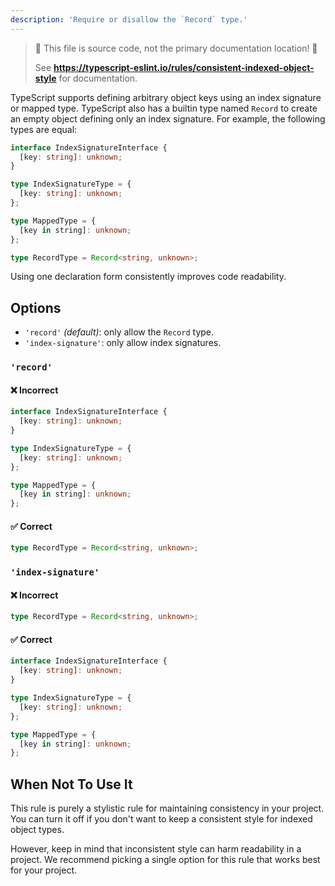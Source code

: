 ```yaml
---
description: 'Require or disallow the `Record` type.'
---
```


> 🛑 This file is source code, not the primary documentation location! 🛑
>
> See **https://typescript-eslint.io/rules/consistent-indexed-object-style** for documentation.

TypeScript supports defining arbitrary object keys using an index signature or mapped type.
TypeScript also has a builtin type named `Record` to create an empty object defining only an index signature.
For example, the following types are equal:

```ts
interface IndexSignatureInterface {
  [key: string]: unknown;
}

type IndexSignatureType = {
  [key: string]: unknown;
};

type MappedType = {
  [key in string]: unknown;
};

type RecordType = Record<string, unknown>;
```

Using one declaration form consistently improves code readability.

## Options

- `'record'` _(default)_: only allow the `Record` type.
- `'index-signature'`: only allow index signatures.

### `'record'`

<!-- insert option description -->

<!--tabs-->

#### ❌ Incorrect

```ts option='"record"'
interface IndexSignatureInterface {
  [key: string]: unknown;
}

type IndexSignatureType = {
  [key: string]: unknown;
};

type MappedType = {
  [key in string]: unknown;
};
```

#### ✅ Correct

```ts option='"record"'
type RecordType = Record<string, unknown>;
```

<!--/tabs-->

### `'index-signature'`

<!--tabs-->

#### ❌ Incorrect

```ts option='"index-signature"'
type RecordType = Record<string, unknown>;
```

#### ✅ Correct

```ts option='"index-signature"'
interface IndexSignatureInterface {
  [key: string]: unknown;
}

type IndexSignatureType = {
  [key: string]: unknown;
};

type MappedType = {
  [key in string]: unknown;
};
```

<!--/tabs-->

## When Not To Use It

This rule is purely a stylistic rule for maintaining consistency in your project.
You can turn it off if you don't want to keep a consistent style for indexed object types.

However, keep in mind that inconsistent style can harm readability in a project.
We recommend picking a single option for this rule that works best for your project.
